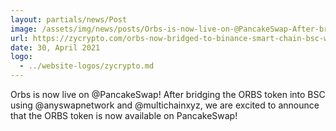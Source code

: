 ```yaml
---
layout: partials/news/Post
image: /assets/img/news/posts/Orbs-is-now-live-on-@PancakeSwap-After-bridging-the-ORBS-token-into-BSC-using-@anyswapnetwork-and-@multichainxyz-zycrypto.jpeg
url: https://zycrypto.com/orbs-now-bridged-to-binance-smart-chain-bsc-with-anyswap/
date: 30, April 2021
logo: 
  - ../website-logos/zycrypto.md
---
```


Orbs is now live on @PancakeSwap! After bridging the ORBS token into BSC using @anyswapnetwork and @multichainxyz, we are excited to announce that the ORBS token is now available on PancakeSwap! 